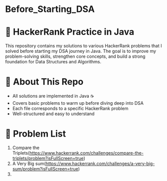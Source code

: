 # Before_Starting_DSA

# 🚀 HackerRank Practice in Java

This repository contains my solutions to various HackerRank problems that I solved before starting my DSA journey in Java.
The goal is to improve my problem-solving skills, strengthen core concepts, and build a strong foundation for Data Structures and Algorithms.

# 📌 About This Repo

- All solutions are implemented in Java ☕
- Covers basic problems to warm up before diving deep into DSA
- Each file corresponds to a specific HackerRank problem
- Well-structured and easy to understand

# 📌 Problem List

1. Compare the Triplets(https://www.hackerrank.com/challenges/compare-the-triplets/problem?isFullScreen=true)
2. A Very Big sum(https://www.hackerrank.com/challenges/a-very-big-sum/problem?isFullScreen=true)
3. 
